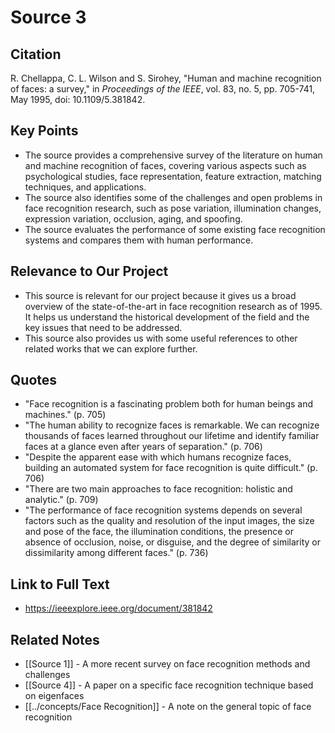 # Source 3

## Citation

R. Chellappa, C. L. Wilson and S. Sirohey, "Human and machine recognition of faces: a survey," in _Proceedings of the IEEE_, vol. 83, no. 5, pp. 705-741, May 1995, doi: 10.1109/5.381842.

## Key Points

- The source provides a comprehensive survey of the literature on human and machine recognition of faces, covering various aspects such as psychological studies, face representation, feature extraction, matching techniques, and applications.
- The source also identifies some of the challenges and open problems in face recognition research, such as pose variation, illumination changes, expression variation, occlusion, aging, and spoofing.
- The source evaluates the performance of some existing face recognition systems and compares them with human performance.

## Relevance to Our Project

- This source is relevant for our project because it gives us a broad overview of the state-of-the-art in face recognition research as of 1995. It helps us understand the historical development of the field and the key issues that need to be addressed.
- This source also provides us with some useful references to other related works that we can explore further.

## Quotes

- "Face recognition is a fascinating problem both for human beings and machines." (p. 705)
- "The human ability to recognize faces is remarkable. We can recognize thousands of faces learned throughout our lifetime and identify familiar faces at a glance even after years of separation." (p. 706)
- "Despite the apparent ease with which humans recognize faces, building an automated system for face recognition is quite difficult." (p. 706)
- "There are two main approaches to face recognition: holistic and analytic." (p. 709)
- "The performance of face recognition systems depends on several factors such as the quality and resolution of the input images, the size and pose of the face, the illumination conditions, the presence or absence of occlusion, noise, or disguise, and the degree of similarity or dissimilarity among different faces." (p. 736)

## Link to Full Text

- https://ieeexplore.ieee.org/document/381842

## Related Notes

- [[Source 1]] - A more recent survey on face recognition methods and challenges
- [[Source 4]] - A paper on a specific face recognition technique based on eigenfaces
- [[../concepts/Face Recognition]] - A note on the general topic of face recognition
